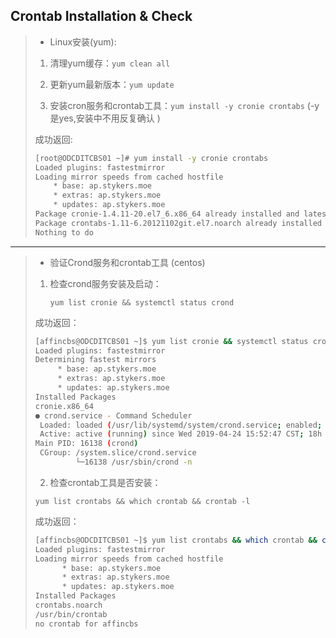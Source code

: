 ## Crontab Installation & Check

> * Linux安装(yum):
> 1. 清理yum缓存：`yum clean all`
>
> 2. 更新yum最新版本：`yum update `
>
> 3. 安装cron服务和crontab工具：`yum install -y cronie crontabs` (-y 是yes,安装中不用反复确认 )
>
> 成功返回:
>
> ```bash
> [root@ODCDITCBS01 ~]# yum install -y cronie crontabs
> Loaded plugins: fastestmirror
> Loading mirror speeds from cached hostfile
>     * base: ap.stykers.moe
>     * extras: ap.stykers.moe
>     * updates: ap.stykers.moe
> Package cronie-1.4.11-20.el7_6.x86_64 already installed and latest version
> Package crontabs-1.11-6.20121102git.el7.noarch already installed and latest version
> Nothing to do
> ```
>
---

> * 验证Crond服务和crontab工具 (centos)
>
> 1. 检查crond服务安装及启动：
>
>    `yum list cronie && systemctl status crond`
>
> 成功返回：
>
> ```bash
> [affincbs@ODCDITCBS01 ~]$ yum list cronie && systemctl status crond
> Loaded plugins: fastestmirror
> Determining fastest mirrors
>      * base: ap.stykers.moe
>      * extras: ap.stykers.moe
>      * updates: ap.stykers.moe
> Installed Packages
> cronie.x86_64                                                          1.4.11-20.el7_6                                                          @updates
> ● crond.service - Command Scheduler
>  Loaded: loaded (/usr/lib/systemd/system/crond.service; enabled; vendor preset: enabled)
>  Active: active (running) since Wed 2019-04-24 15:52:47 CST; 18h ago
> Main PID: 16138 (crond)
>  CGroup: /system.slice/crond.service
>          └─16138 /usr/sbin/crond -n
> ```
>
> 
>
> 2. 检查crontab工具是否安装：
>
>   `yum list crontabs && which crontab && crontab -l `
>
> 成功返回：
>
> ```bash
> [affincbs@ODCDITCBS01 ~]$ yum list crontabs && which crontab && crontab -l
> Loaded plugins: fastestmirror
> Loading mirror speeds from cached hostfile
>       * base: ap.stykers.moe
>       * extras: ap.stykers.moe
>       * updates: ap.stykers.moe
> Installed Packages
> crontabs.noarch                                                     1.11-6.20121102git.el7                                                     @anaconda
> /usr/bin/crontab
> no crontab for affincbs
> ```



